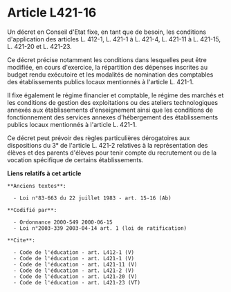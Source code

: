 # Article L421-16

Un décret en Conseil d'Etat fixe, en tant que de besoin, les conditions d'application des articles L. 412-1, L. 421-1 à L.
421-4, L. 421-11 à L. 421-15, L. 421-20 et L. 421-23. 

Ce décret précise notamment les conditions dans lesquelles peut être modifiée, en cours d'exercice, la répartition des
dépenses inscrites au budget rendu exécutoire et les modalités de nomination des comptables des établissements publics locaux
mentionnés à l'article L. 421-1. 

Il fixe également le régime financier et comptable, le régime des marchés et les conditions de gestion des exploitations ou
des ateliers technologiques annexés aux établissements d'enseignement ainsi que les conditions de fonctionnement des services
annexes d'hébergement des établissements publics locaux mentionnés à l'article L. 421-1. 

Ce décret peut prévoir des règles particulières dérogatoires aux dispositions du 3° de l'article L. 421-2 relatives à la
représentation des élèves et des parents d'élèves pour tenir compte du recrutement ou de la vocation spécifique de certains
établissements.

**Liens relatifs à cet article**

	**Anciens textes**:

	  - Loi n°83-663 du 22 juillet 1983 - art. 15-16 (Ab)

	**Codifié par**:

	  - Ordonnance 2000-549 2000-06-15
	  - Loi n°2003-339 2003-04-14 art. 1 (loi de ratification)

	**Cite**:

	  - Code de l'éducation - art. L412-1 (V)
	  - Code de l'éducation - art. L421-1 (V)
	  - Code de l'éducation - art. L421-11 (V)
	  - Code de l'éducation - art. L421-2 (V)
	  - Code de l'éducation - art. L421-20 (V)
	  - Code de l'éducation - art. L421-23 (VT)
